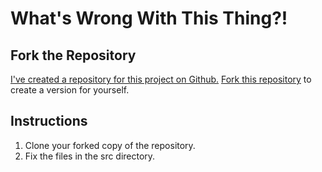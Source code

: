 # What's Wrong With This Thing?!

## Fork the Repository

[I've created a repository for this project on Github.](https://github.com/TIYRaleigh/tiy-java-whats-wrong-with-this-thing) [Fork this repository](https://help.github.com/articles/fork-a-repo/) to create a version for yourself.

## Instructions

1. Clone your forked copy of the repository.
2. Fix the files in the src directory.

